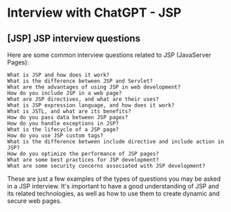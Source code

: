 # Interview with ChatGPT - JSP

## [JSP] JSP interview questions

Here are some common interview questions related to JSP (JavaServer Pages):

```dos
What is JSP and how does it work?
What is the difference between JSP and Servlet?
What are the advantages of using JSP in web development?
How do you include JSP in a web page?
What are JSP directives, and what are their uses?
What is JSP expression language, and how does it work?
What is JSTL, and what are its benefits?
How do you pass data between JSP pages?
How do you handle exceptions in JSP?
What is the lifecycle of a JSP page?
How do you use JSP custom tags?
What is the difference between include directive and include action in JSP?
How do you optimize the performance of JSP pages?
What are some best practices for JSP development?
What are some security concerns associated with JSP development?
```

These are just a few examples of the types of questions you may be asked in a JSP interview. It's important to have a good understanding of JSP and its related technologies, as well as how to use them to create dynamic and secure web pages.

